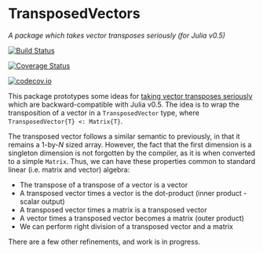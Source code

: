 # TransposedVectors

*A package which takes vector transposes seriously (for Julia v0.5)*

[![Build Status](https://travis-ci.org/andyferris/TransposedVectors.jl.svg?branch=master)](https://travis-ci.org/andyferris/TransposedVectors.jl)

[![Coverage Status](https://coveralls.io/repos/andyferris/TransposedVectors.jl/badge.svg?branch=master&service=github)](https://coveralls.io/github/andyferris/TransposedVectors.jl?branch=master)

[![codecov.io](http://codecov.io/github/andyferris/TransposedVectors.jl/coverage.svg?branch=master)](http://codecov.io/github/andyferris/TransposedVectors.jl?branch=master)

This package prototypes some ideas for [taking vector transposes seriously](https://github.com/JuliaLang/julia/issues/4774)
which are backward-compatible with Julia v0.5. The idea is to wrap the
transposition of a vector in a `TransposedVector` type, where `TransposedVector{T} <: Matrix{T}`.

The transposed vector follows a similar semantic to previously, in that it
remains a 1-by-*N* sized array. However, the fact that the first dimension is
a singleton dimension is not forgotten by the compiler, as it is when converted
to a simple `Matrix`. Thus, we can have these properties common to standard
linear (i.e. matrix and vector) algebra:

* The transpose of a transpose of a vector is a vector
* A transposed vector times a vector is the dot-product (inner product - scalar output)
* A transposed vector times a matrix is a transposed vector
* A vector times a transposed vector becomes a matrix (outer product)
* We can perform right division of a transposed vector and a matrix

There are a few other refinements, and work is in progress.
